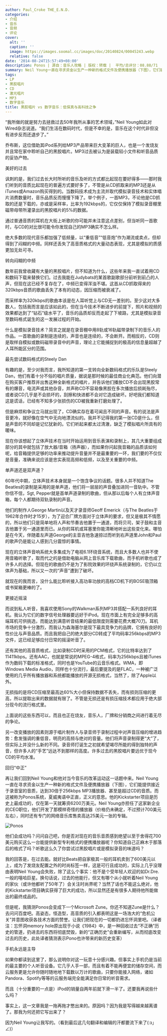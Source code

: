 ```yaml
---
author: Paul_Croke THE_E.N.D.
categories:
- 介绍
- 音乐
- 音频
- 评论
cover:
  alt: ''
  caption: ''
  image: https://images.soomal.cc/images/doc/20140824/00045243.webp
  relative: false
date: '2014-08-24T15:57:49+08:00'
description: Ponos | 源自：音乐人攻略 | 版权：转载 |  平均/总评分：08.88/71
summary: Neil Young一直在寻求资金以生产一种新的格式文件及便携播放器（下图），它们能提供接近于录音室的音质，达到30倍于256kbps MP3播放器、甚至是超过CD的音质。而这被称为Ponos系统，夏威夷语中正直，正义的意思。他的Kickstarter项目是历史上最成功的，仅在第一天就筹资6200万美元……
tags:
- LP
- 黑胶唱片
- CD
- 激光唱片
- MP3
- 数字音乐
title: 黑胶唱片 vs 数字音乐：低保真与高科技之争
---
```


“我所做的就是努力去拯救过去50年我所从事的艺术领域，”Neil Young如此对Wired杂志说道。“我们生活在数码时代，但是不幸的是，音乐在这个时代非但没有进步反而还退步了。”

乔布斯，这位借助其iPod系列给MP3产品带来巨大变革的巨人，也是一个发烧友并且常在家中聆听自己的黑胶唱片。MP3过去被认为是装载较小文件和听音品质的妥协产物。

美好的过去

讽刺的是，我们过去长大时所听的音乐及听的方式都比起现在要好得多――那时我们听到的音质比起现在的普遍方式要好多了，不管是从CD抓取来的MP3还是从iTunes或Amazon购买得到的。当数码技术成为主流并取代模拟录音技术和实体唱片消费数量时，音乐品质反而慢慢下降了。举个例子，一首MP3，不论他是CD抓取的还是下载的，亦或是采样率，比率为192kbps的，它仅仅保持了模拟录音棚里磁带母带所灌录出的黑胶唱片的5%的数据。

通过普通音质的耳机在大街上听歌的你可能并未注意这点差别，但当听同一首歌时，与CD的对比很可能令你发现自己的MP3确实不怎么样。

绝大多数的现代音乐都加强了低频量，以“重低音”“低音炮”作为潮流或卖点，但却得到了闷糊的中频。同样还丢失了高音质格式的大量动态表现，尤其是模拟的质感更加无处可寻。

转向闷糊的中频

数年前我曾收藏有大量的黑胶唱片，但不知道为什么，这些年来我一直试着用CD和数码下载来替换它们。过去我能在Judybats的某首歌副歌部分前听到前凸的人声，但现在这已经不复存在了，中频已变得浑浊不堪。这首从CD抓取得来的320kbps音质的歌曲丢失了本有的动态，因压缩而被衰减了。

而采样率为320kbps的歌曲本该是在人耳听觉上与CD无一差别的。至少这对大多数人，包括我而言是应该如此的，但在当今技术不断进步的前提下，照片和视频的效果都达到了“钻石”级水平了，音乐的品质却反而走起了下坡路，尤其是模拟录音至数码格式诞生的这一发展过程的开始。

什么是模拟录音技术？简言之就是在录音棚中用8轨或16轨磁带录制下的音乐人的作品。一首歌曲的录制是连续的，声音也是连续的，不会断开。而相反的，CD则是取样自模拟或数码磁带录音中的声音，理论上它能捕捉到的极高的信息量超越了人耳所能区分的范围。

最先尝试数码格式的Steely Dan

有趣的是，至少对我而言，我所知道的第一支转向全新数码格式的乐队是Steely Dan，他们有着十分不俗的唱片质量，据说是那时候的最佳商业化典范。他们向潜在购买客户推荐并出售这种全新格式的唱片，并告诉他们播放CD不会出现黑胶常有的爆音，电流声或其他杂音，并声称CD不容易像黑胶在多次播放后损耗殆尽，或者说CD几乎是不会损坏的，刮擦和快进都不会对它造成破坏。好吧我们都知道这是谎话，已经有不知多少张损伤的CD被我重新打磨处理了。

但是麻烦和争议立马就出现了，CD确实存在着可闻且不同的声音。有的说法是声音更冷，就好像在空气中无向地漂流似的。我并不记得我的第一张CD是什么，但是声音的不同却是记忆犹新的。它们听起来都太过清澈，缺乏了模拟唱片所具有的暖味。

现在你该想起了立体声技术在当时开始运用到音乐表演和录制上，其几大重要组成部分的其中就包括了放大器/音箱（扬声器），而如果你问起我音箱的品质该如何呢，给音箱提供足够的功率来推动提升音量并不是最重要的一环，我们要的不仅仅是音量，准确来说应该是忠实表现高频和低频，以及至关重要的中频。

单声道还是双声道？

60年代中期，立体声技术本身就是一个饱含争议的话题。很多人并不知道The Beatles的录制是采用的是单声道，他们将一层层的声音叠加进同一音轨中。不管你信不信，Sgt, Pepper就是首单声道录制的歌曲，但从那以后每个人有立体声音箱，每个人都期待双轨录制的声音。

他们的制作人George Martin以及天才录音师Geoff Emerick（与The Beatles于1962年合作时才15岁），为了迎合厂牌方面对于立体声的要求，但又是极其不情愿的，所以他们只是简单地将人声和节奏吉他置于一通道，而将贝司，架子鼓和主音吉他置于另一通道里而已。从你的耳机或耳塞里你能清晰地听出这些变化来。哪怕是在今天，伴随着左声道George的主音吉他急速掠过而听到右声道里John和Paul的歌声仍是能让人感到几分震惊的事情。

现在的立体声音响系统大多集成为了电视6.1环绕音系统，而且大多数人也并不使用音箱听歌了，取而代之的是借助电脑从网上音乐库下载歌曲，而手机听歌也成了许多人的选择。但现在的歌曲仍不是为了影院效果的环绕声系统录制的，它仍以立体声为基础，所以又一次的“声音”遭到了破坏。

就现在的我而言，没什么能比聆听接入高功率功放的高档CD机下的BOSE吸顶箱或书架箱更棒的了。

更接近摇滚

而说到私人听音，我喜欢使用Sony的Walkman系列MP3并搭配一系列良好的耳机。我认为它们的数字信号处理器要远好于iPod。现在市面上有完全足够多的高端耳机可供挑选，而能达到满意听音结果的最低限度则需要花费大概70刀。耳机市场的竞争十分激烈，而我认为森海塞尔是现下最具竞争力的品牌，它拥有良好的性价比与声音品质。而且我把自己的绝大部分CD转成了平均码率256kbps的MP3文件，这已经足够应付日常的摇滚听音了。

还有其他的高音质格式，比如录制CD时采用的PCM格式，它的比特率达到了11411kbps。还有AAC，也就是常说的MPEG-4格式，码率为256kbps且被iTunes作为数码下载的标准格式，同时也是YouTube的云音乐格式。WMA，即Windows Media Audio，同样也十分流行，最后要提及的是FLAC，一种被广泛使用的几乎所有播放器和系统都能播放的开源无损格式，当然了，除了Apple以外。

无损指的是将CD压缩至最高达60%大小但保持数据不丢失，而有损则压缩的更高，所以提取出来的数据就有限了。不管是无损还是有损压缩技术都应用于绝大部分现今的流行格式里。

上面说的这些东西可以，而且也正在烧友，音乐人，厂牌和分销商之间进行着无尽的争论。

另一改变播放的因素则源于唱片制作人与录音师于录制过程中对声音压缩的增进趋势：愈发强调的重低音，明亮的高频与绝对的音量。他们将声音录制得更“大”了，但实际上并没什么新的不同。录音师打诞生之初就希望竭尽所能的得到独特的声音，但许多人的“手艺”远达不到那样的高度。许多过去的黑胶唱片要远优于现今CD的平均水准。

回归“中正”

再让我们回到Neil Young和他对当今音乐的改革运动这一话题中来。Neil Young一直在寻求资金以生产一种新的格式文件及便携播放器（下图），它们能提供接近于录音室的音质，达到30倍于256kbps MP3播放器、甚至是超过CD的音质。而这被称为Ponos系统，夏威夷语中正直，正义的意思。他的Kickstarter项目是历史上最成功的，仅在第一天就筹资6200万美元。Neil Young亦担任了这家新企业的CEO职位，他们开发了那模样奇怪的播放器（价格仍未确定，不过预计700美元左右），同时还有专门的网络音乐库售卖高达25美元一张的专辑。

![Ponos](https://images.soomal.cc/images/doc/20140824/00045244.webp)





他们会成功吗？问问自己吧，你是否对现在的音乐音质感到绝望以至于舍得花700美元购买这么一台能提供新型专利格式的便携播放器呢？你知道自己正麻木于那落后的格式了吗？听歌这么久了你尝试过黑胶唱片或是模拟录音的味道吗？

我的回答是，在过去能。就好比Beats把自家极其一般的耳机卖到了600美元以上，成为了发烧友配置之外的时尚标签一样，这是可行且成功的，实际上几乎没理由表明Neil Young会失败，除了这么个事实：他不是个受年轻人欢迎的如Dr.Dre.一般的嘻哈巨星。换句话说，过去的他能行，但又有哪个从小就听着Neil Young的家伙（或许他都听了50年了）会关注时尚界呢？当然了话也不能这么绝对，他的Kickstarter项目确实获得了巨大的成功，所以显然还是有很多人期待他所能做出的最终成品的。

但是呢，我猜测Ponos会变成下一个Microsoft Zune。你还不知道Zune是什么？去问问百度吧。高姿态，怪造型，高音质的引入都表明这是一场浩大的“危机公关”并意图收获各技术方面的赞誉。让我们把现在的一切都扔进忘怀洞里吧。（译者注：忘怀洞memory hole原出现于小说《1984》中，是一种回收过去“不正确”历史的管道，扔进去的东西将彻底焚毁，新的“正确历史”会重新编写，从而彻底改变过去的历史，此处译者猜测表示Pono也许带来的新历史变革）

手机永远是主导

如果你都读到这里了，那么说明你对这一玩意十分感兴趣。但事实上手机仍是当前的最主要的个人听音设备。它几乎人手一部，而且有着不能再便宜的储存空间，而云服务更是允许你随时随地地下载数以万计的歌曲，只要你能接入网络，诸如Pandora、Spotify等等的云服务端完全能满足你日常的听音需求。

而且（十分重要的一点是）iPod的销量自两年前就下滑一半了。还要我再说些什么吗？

事实上，这一文章我是一拖再拖才憋出来的。原因吗？因为我是写得越来越离谱了。那我为何还把它写出来了？

因为Neil Young让我写的。（看到最后这几句翻译和编辑的汗都要流下来了(:з」∠)）